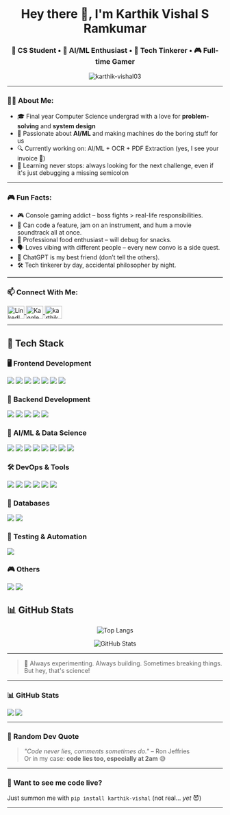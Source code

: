 <h1 align="center">Hey there 👋, I'm Karthik Vishal S Ramkumar</h1>
<h3 align="center">🚀 CS Student • 🤖 AI/ML Enthusiast • 🧠 Tech Tinkerer • 🎮 Full-time Gamer</h3>

<p align="center">
  <img src="https://komarev.com/ghpvc/?username=karthik-vishal03&label=Profile%20views&color=0e75b6&style=flat" alt="karthik-vishal03" />
</p>

---

### 👨‍💻 About Me:
- 🎓 Final year Computer Science undergrad with a love for **problem-solving** and **system design**
- 🤖 Passionate about **AI/ML** and making machines do the boring stuff for us
- 🔍 Currently working on: AI/ML + OCR + PDF Extraction (yes, I see your invoice 👀)
- 🧠 Learning never stops: always looking for the next challenge, even if it's just debugging a missing semicolon

---

### 🎮 Fun Facts:
- 🎮 Console gaming addict – boss fights > real-life responsibilities.
- 🎵 Can code a feature, jam on an instrument, and hum a movie soundtrack all at once.
- 🍔 Professional food enthusiast – will debug for snacks.
- 🗣️ Loves vibing with different people – every new convo is a side quest.
- 🤖 ChatGPT is my best friend (don’t tell the others).
- 🛠️ Tech tinkerer by day, accidental philosopher by night.

---

### 📫 Connect With Me:

<p align="left">
  <a href="https://linkedin.com/in/karthik vishal sr" target="_blank">
    <img align="center" src="https://raw.githubusercontent.com/rahuldkjain/github-profile-readme-generator/master/src/images/icons/Social/linked-in-alt.svg" alt="LinkedIn" height="30" width="40" />
  </a>
  <a href="https://kaggle.com/srkvishal03" target="_blank">
    <img align="center" src="https://raw.githubusercontent.com/rahuldkjain/github-profile-readme-generator/master/src/images/icons/Social/kaggle.svg" alt="Kaggle" height="30" width="40" />
  <a href="https://instagram.com/karthik_vishal03" target="blank"><img align="center" src="https://raw.githubusercontent.com/rahuldkjain/github-profile-readme-generator/master/src/images/icons/Social/instagram.svg" alt="karthik_vishal03" height="30" width="40" /></a>
  </a>
</p>

---


## 🧠 Tech Stack

### 🖥️ Frontend Development
<p>
  <img src="https://img.shields.io/badge/HTML5-E34F26?style=for-the-badge&logo=html5&logoColor=white" />
  <img src="https://img.shields.io/badge/CSS3-1572B6?style=for-the-badge&logo=css3&logoColor=white" />
  <img src="https://img.shields.io/badge/JavaScript-F7DF1E?style=for-the-badge&logo=javascript&logoColor=black" />
  <img src="https://img.shields.io/badge/Bootstrap-7952B3?style=for-the-badge&logo=bootstrap&logoColor=white" />
  <img src="https://img.shields.io/badge/React-61DAFB?style=for-the-badge&logo=react&logoColor=black" />
  <img src="https://img.shields.io/badge/TypeScript-3178C6?style=for-the-badge&logo=typescript&logoColor=white" />
  <img src="https://img.shields.io/badge/Figma-F24E1E?style=for-the-badge&logo=figma&logoColor=white" />
</p>

### 🧱 Backend Development
<p>
  <img src="https://img.shields.io/badge/Java-007396?style=for-the-badge&logo=java&logoColor=white" />
  <img src="https://img.shields.io/badge/Node.js-339933?style=for-the-badge&logo=nodedotjs&logoColor=white" />
  <img src="https://img.shields.io/badge/Spring-6DB33F?style=for-the-badge&logo=spring&logoColor=white" />
  <img src="https://img.shields.io/badge/Flask-000000?style=for-the-badge&logo=flask&logoColor=white" />
  <img src="https://img.shields.io/badge/Postman-FF6C37?style=for-the-badge&logo=postman&logoColor=white" />
</p>

### 🧠 AI/ML & Data Science
<p>
  <img src="https://img.shields.io/badge/Python-3776AB?style=for-the-badge&logo=python&logoColor=white" />
  <img src="https://img.shields.io/badge/Pandas-150458?style=for-the-badge&logo=pandas&logoColor=white" />
  <img src="https://img.shields.io/badge/Scikit--Learn-F7931E?style=for-the-badge&logo=scikit-learn&logoColor=white" />
  <img src="https://img.shields.io/badge/PyTorch-EE4C2C?style=for-the-badge&logo=pytorch&logoColor=white" />
  <img src="https://img.shields.io/badge/TensorFlow-FF6F00?style=for-the-badge&logo=tensorflow&logoColor=white" />
  <img src="https://img.shields.io/badge/Seaborn-3776AB?style=for-the-badge&logo=python&logoColor=white" />
  <img src="https://img.shields.io/badge/OpenCV-5C3EE8?style=for-the-badge&logo=opencv&logoColor=white" />
  <img src="https://img.shields.io/badge/MATLAB-0076A8?style=for-the-badge&logo=mathworks&logoColor=white" />
</p>

### 🛠️ DevOps & Tools
<p>
  <img src="https://img.shields.io/badge/Git-F05032?style=for-the-badge&logo=git&logoColor=white" />
  <img src="https://img.shields.io/badge/Docker-2496ED?style=for-the-badge&logo=docker&logoColor=white" />
  <img src="https://img.shields.io/badge/Kubernetes-326CE5?style=for-the-badge&logo=kubernetes&logoColor=white" />
  <img src="https://img.shields.io/badge/Linux-FCC624?style=for-the-badge&logo=linux&logoColor=black" />
  <img src="https://img.shields.io/badge/Bash-4EAA25?style=for-the-badge&logo=gnubash&logoColor=white" />
  <img src="https://img.shields.io/badge/Nginx-009639?style=for-the-badge&logo=nginx&logoColor=white" />
</p>

### 💾 Databases
<p>
  <img src="https://img.shields.io/badge/MySQL-4479A1?style=for-the-badge&logo=mysql&logoColor=white" />
  <img src="https://img.shields.io/badge/PostgreSQL-4169E1?style=for-the-badge&logo=postgresql&logoColor=white" />
</p>

### 🧪 Testing & Automation
<p>
  <img src="https://img.shields.io/badge/Selenium-43B02A?style=for-the-badge&logo=selenium&logoColor=white" />
</p>

### 🎮 Others
<p>
  <img src="https://img.shields.io/badge/Android-3DDC84?style=for-the-badge&logo=android&logoColor=white" />
  <img src="https://img.shields.io/badge/Unity-000000?style=for-the-badge&logo=unity&logoColor=white" />
</p>

## 📊 GitHub Stats

<p align="center">
  <img src="https://github-readme-stats.vercel.app/api/top-langs?username=karthik-vishal03&show_icons=true&locale=en&layout=compact" alt="Top Langs" />
</p>

<p align="center">
  <img src="https://github-readme-stats.vercel.app/api?username=karthik-vishal03&show_icons=true&locale=en" alt="GitHub Stats" />
</p>

---

> 🧪 Always experimenting. Always building. Sometimes breaking things. But hey, that's science!

---

### 📊 GitHub Stats

<p>
  <img align="left" src="https://github-readme-stats.vercel.app/api/top-langs/?username=karthik-vishal03&layout=compact&theme=tokyonight" />
</p>

<p>
  <img align="center" src="https://github-readme-stats.vercel.app/api?username=karthik-vishal03&show_icons=true&theme=tokyonight" />
</p>

---

### 🧠 Random Dev Quote
> *"Code never lies, comments sometimes do."* – Ron Jeffries  
> Or in my case: **code lies too, especially at 2am** 😅

---

### 🐍 Want to see me code live?
Just summon me with `pip install karthik-vishal` (not real... *yet* 😈)

---
